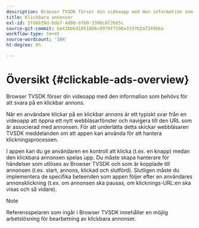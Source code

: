 ```yaml
---
description: Browser TVSDK förser din videoapp med den information som behövs för att svara på en klickbar annons.
title: Klickbara annonser
exl-id: 5fd8b38d-bde7-4d80-bfb0-3390c8f2665c
source-git-commit: be43bbbd1051886c8979ff590a3197b2a7249b6a
workflow-type: tm+mt
source-wordcount: '184'
ht-degree: 0%

---
```


# Översikt {#clickable-ads-overview}

Browser TVSDK förser din videoapp med den information som behövs för att svara på en klickbar annons.

När en användare klickar på en klickbar annons är ett typiskt svar från en videoapp att öppna ett nytt webbläsarfönster och navigera till den URL som är associerad med annonsen. För att underlätta detta skickar webbläsaren TVSDK meddelanden om att appen kan använda för att hantera klickningsprocessen.

I appen kan du ge användaren en kontroll att klicka (t.ex. en knapp) medan den klickbara annonsen spelas upp. Du måste skapa hanterare för händelser som utlöses av Browser TVSDK och som är kopplade till annonsen (t.ex. start, annons, klickad och slutförd). Slutligen måste du implementera de specifika beteenden som appen följer efter en användares annonsklickning (t.ex. om annonsen ska pausas, om klicknings-URL:en ska visas och så vidare).

>[!NOTE]
>
>Referensspelaren som ingår i Browser TVSDK innehåller en möjlig arbetslösning för bearbetning av klickbara annonser.
